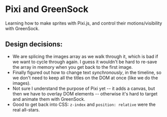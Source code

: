 # Pixi and GreenSock
Learning how to make sprites with Pixi.js, and control their motions/visibility with GreenSock.

## Design decisions:
- We are splicing the images array as we walk through it, which is bad if we want to cycle through again. I guess it wouldn't be hard to re-save the array in memory when you get back to the first image.
- Finally figured out how to change text *synchronously*, in the timeline, so we don't need to keep all the titles on the DOM at once (like we do the images).
- Not sure I understand the purpose of Pixi yet -- it adds a canvas, but then we have to overlay DOM elements -- otherwise it's hard to target and animate them with GreenSock.
- Good to get back into CSS: `z-index` and `position: relative` were the real all-stars.
